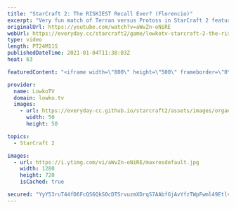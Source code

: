 ```yaml
---
title: "StarCraft 2: The RISKIEST Recall Ever? (Florencio)"
excerpt: "Very fun match of Terran versus Protoss in StarCraft 2 featuring Florencio as BEASTMODE and his opponent called Reach.  Florencio on Twitch: https://www.twitch.tv/florenciosc  Become a YouTube member: https://lowko.tv/join Support my work on Patreon: http://www.patreon.com/lowkotv  My second channel:"
originalUrl: https://youtube.com/watch?v=aWvZn-oNiRE
webUrl: https://everyday.cc/starcraft2/game/lowkotv-starcraft-2-the-riskiest-recall-ever-florencio/
type: video
length: PT24M11S
publishedDateTime: 2021-01-04T11:38:03Z
heat: 63

featuredContent: "<iframe width=\"800\" height=\"500\" frameborder=\"0\" src=\"https://www.youtube.com/embed/aWvZn-oNiRE\" allow=\"accelerometer; autoplay; encrypted-media; gyroscope; picture-in-picture\" allowfullscreen></iframe>"

provider:
  name: LowkoTV
  domain: lowko.tv
  images:
    - url: https://everyday-cc.github.io/starcraft2/assets/images/organizations/lowko.tv-50x50.jpg
      width: 50
      height: 50

topics:
  - StarCraft 2

images:
  - url: https://i.ytimg.com/vi/aWvZn-oNiRE/maxresdefault.jpg
    width: 1280
    height: 720
    isCached: true

secured: "YyY53ruT44fD6FcQS6QkS0cDTSrvuzmXDrqS7AAbfGjAvYfzTWpFwml49Etlvixr28SsGyceHgKTMqQuaoNf2RxzwffX7Lwz3XeYWcxFUHoadZx4bJFhNF1OBGup3D+PpaipdF6vrkmtG/k2+kRuUgmT3onlZ+tPBX/zmJcj0Hb0d/0zhUG8DHQIWtLKJBdbusgxUrJrv1Bs4U7ReXQ2fKvmyJVNiiS9juO8v5vgH31cg9zxtLKCjVq4mhpyuuYd9n8Xcp6VfKTcmyZn/TAzRwP69LHeUaMv3KUEOBpx2XOedkbEIUWlwhCCRciX9aO3ZJjZIOBZBiVNYXS2l5THcbKO+ulGgg7Xxaf/wcHt8xi4BO2Ca5+qQJWBaCmVuc8s0YjoTlcCO2YTh+HZCDrjdRvgtHIfvV+vJImnXnBHjg8=;7nS68DA55bu0dhXU4uXKaA=="
---
```



